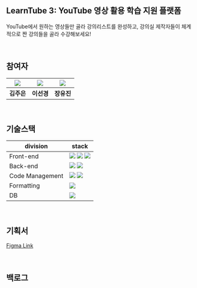 ## LearnTube 3: YouTube 영상 활용 학습 지원 플랫폼
YouTube에서 원하는 영상들만 골라 강의리스트를 완성하고, 강의실 제작자들이 체계적으로 짠 강의들을 골라 수강해보세요!

</br>

## 참여자

| ![](https://github.com/kimjueun1.png) | ![](https://github.com/Vinodi-skLee.png) | ![](https://github.com/CHANGYUJIN.png) |
| :--------------------------------------: | :--------------------------------------: | :--------------------------------------: |
|             **김주은**              |             **이선경**              |             **장유진**              |

</br>

## 기술스택

| division        | stack                                                                                                                                                                                                                                                                                                       |
| --------------- | ----------------------------------------------------------------------------------------------------------------------------------------------------------------------------------------------------------------------------------------------------------------------------------------------------------- |
| Front-end       | <img src="https://img.shields.io/badge/react-61DAFB?style=for-the-badge&logo=react&logoColor=black">  <img src="https://img.shields.io/badge/emotion-5B0BB5?style=for-the-badge&logo=funimation&logoColor=black"> <img src="https://img.shields.io/badge/bootstrap-7952B3?style=for-the-badge&logo=bootstrap&logoColor=black"> |
| Back-end        |  <img src="https://img.shields.io/badge/springboot-6DB33F?style=for-the-badge&logo=springboot&logoColor=black"> <img src="https://img.shields.io/badge/jpa-6DB33F?style=for-the-badge&logo=springboot&logoColor=black">|
| Code Management | <img src="https://img.shields.io/badge/git-F05032?style=for-the-badge&logo=git&logoColor=black"> <img src="https://img.shields.io/badge/github-181717?style=for-the-badge&logo=github&logoColor=black"> |
| Formatting      | <img src="https://img.shields.io/badge/prettier-F7B93E?style=for-the-badge&logo=prettier&logoColor=black">                                 |
| DB              | <img src="https://img.shields.io/badge/mysql-4479A1?style=for-the-badge&logo=mysql&logoColor=black"> |

</br>

## 기획서

[Figma Link](https://www.figma.com/file/PWOrxikyK7YTAdcYR2YNtS/kimleean?node-id=0%3A1)

</br>

## 백로그


